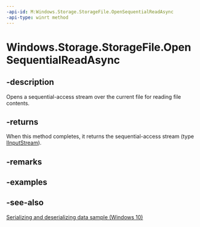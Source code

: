 ```yaml
---
-api-id: M:Windows.Storage.StorageFile.OpenSequentialReadAsync
-api-type: winrt method
---
```


<!-- Method syntax
public Windows.Foundation.IAsyncOperation<Windows.Storage.Streams.IInputStream> OpenSequentialReadAsync()
-->

# Windows.Storage.StorageFile.OpenSequentialReadAsync

## -description
Opens a sequential-access stream over the current file for reading file contents.

## -returns
When this method completes, it returns the sequential-access stream (type [IInputStream](../windows.storage.streams/iinputstream.md)).

## -remarks

## -examples

## -see-also
[Serializing and deserializing data sample (Windows 10)](https://github.com/Microsoft/Windows-universal-samples/tree/master/Samples/DataReaderWriter)

